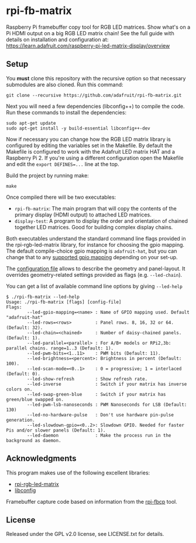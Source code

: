 # rpi-fb-matrix
Raspberry Pi framebuffer copy tool for RGB LED matrices.  Show what's on a Pi HDMI output on a big RGB LED matrix chain!
See the full guide with details on installation and configuration at: https://learn.adafruit.com/raspberry-pi-led-matrix-display/overview

## Setup

You **must** clone this repository with the recursive option so that necessary
submodules are also cloned.  Run this command:

    git clone --recursive https://github.com/adafruit/rpi-fb-matrix.git

Next you will need a few dependencies (libconfig++) to compile the code.  Run
these commands to install the dependencies:

    sudo apt-get update
    sudo apt-get install -y build-essential libconfig++-dev

Now if necessary you can change how the RGB LED matrix library is configured
by editing the variables set in the Makefile.  By default the Makefile is
configured to work with the Adafruit LED matrix HAT and a Raspberry Pi 2.  If
you're using a different configuration open the Makefile and edit the `export DEFINES=...`
line at the top.

Build the project by running make:

    make

Once compiled there will be two executables:

*   `rpi-fb-matrix`: The main program that will copy the contents of the primary
    display (HDMI output) to attached LED matrices.
*   `display-test`: A program to display the order and orientation of chained
    together LED matrices.  Good for building complex display chains.

Both executables understand the standard command line flags provided in the
rpi-rgb-led-matrix library, for instance for choosing the gpio mapping.
The default compile-choice gpio mapping is `adafruit-hat`, but you can change
that to any [supported gpio mapping] depending on your set-up.

The [configuration file](./matrix.cfg) allows to describe the geometry and
panel-layout. It overrides geometry-related settings provided as flags
(e.g. `--led-chain`).

You can get a list of available command line options by giving `--led-help`
```
$ ./rpi-fb-matrix --led-help
Usage: ./rpi-fb-matrix [flags] [config-file]
Flags:
        --led-gpio-mapping=<name> : Name of GPIO mapping used. Default "adafruit-hat"
        --led-rows=<rows>         : Panel rows. 8, 16, 32 or 64. (Default: 32).
        --led-chain=<chained>     : Number of daisy-chained panels. (Default: 1).
        --led-parallel=<parallel> : For A/B+ models or RPi2,3b: parallel chains. range=1..3 (Default: 1).
        --led-pwm-bits=<1..11>    : PWM bits (Default: 11).
        --led-brightness=<percent>: Brightness in percent (Default: 100).
        --led-scan-mode=<0..1>    : 0 = progressive; 1 = interlaced (Default: 0).
        --led-show-refresh        : Show refresh rate.
        --led-inverse             : Switch if your matrix has inverse colors on.
        --led-swap-green-blue     : Switch if your matrix has green/blue swapped on.
        --led-pwm-lsb-nanoseconds : PWM Nanoseconds for LSB (Default: 130)
        --led-no-hardware-pulse   : Don't use hardware pin-pulse generation.
        --led-slowdown-gpio=<0..2>: Slowdown GPIO. Needed for faster Pis and/or slower panels (Default: 1).
        --led-daemon              : Make the process run in the background as daemon.
```

## Acknowledgments

This program makes use of the following excellent libraries:

*   [rpi-rgb-led-matrix](https://github.com/hzeller/rpi-rgb-led-matrix)
*   [libconfig](http://www.hyperrealm.com/libconfig/)

Framebuffer capture code based on information from the [rpi-fbcp](https://github.com/tasanakorn/rpi-fbcp) tool.

## License

Released under the GPL v2.0 license, see LICENSE.txt for details.

[supported gpio mapping]: https://github.com/hzeller/rpi-rgb-led-matrix/blob/master/lib/Makefile#L19
